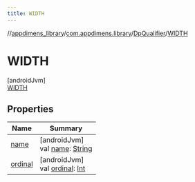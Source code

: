 ```yaml
---
title: WIDTH
---
```

//[appdimens_library](../../../../index.html)/[com.appdimens.library](../../index.html)/[DpQualifier](../index.html)/[WIDTH](index.html)



# WIDTH



[androidJvm]\
[WIDTH](index.html)



## Properties


| Name | Summary |
|---|---|
| [name](../../-unit-type/-p-x/index.html#-372974862%2FProperties%2F1376941149) | [androidJvm]<br>val [name](../../-unit-type/-p-x/index.html#-372974862%2FProperties%2F1376941149): [String](https://kotlinlang.org/api/core/kotlin-stdlib/kotlin/-string/index.html) |
| [ordinal](../../-unit-type/-p-x/index.html#-739389684%2FProperties%2F1376941149) | [androidJvm]<br>val [ordinal](../../-unit-type/-p-x/index.html#-739389684%2FProperties%2F1376941149): [Int](https://kotlinlang.org/api/core/kotlin-stdlib/kotlin/-int/index.html) |

